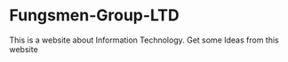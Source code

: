 # Fungsmen-Group-LTD
This is a website about Information Technology. Get some Ideas from this website  
